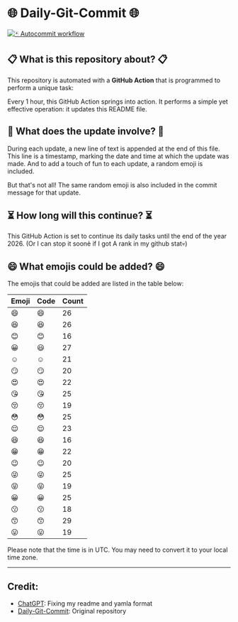 # 🌐 Daily-Git-Commit 🌐

[![🃏 Autocommit workflow](https://github.com/kleqing/git-auto-commit/actions/workflows/main.yaml/badge.svg?event=check_run)](https://github.com/kleqing/git-auto-commit/actions/workflows/main.yaml)

## 📋 What is this repository about? 📋

This repository is automated with a **GitHub Action** that is programmed to perform a unique task:

Every 1 hour, this GitHub Action springs into action. It performs a simple yet effective operation: it updates this README file.

## 🔄 What does the update involve? 🔄

During each update, a new line of text is appended at the end of this file. This line is a timestamp, marking the date and time at which the update was made. And to add a touch of fun to each update, a random emoji is included.

But that's not all! The same random emoji is also included in the commit message for that update.

## ⏳ How long will this continue? ⏳

This GitHub Action is set to continue its daily tasks until the end of the year 2026. (Or I can stop it soonẻ if I got A rank in my github stat💀)

## 😄 What emojis could be added? 😄

The emojis that could be added are listed in the table below:

| Emoji | Code | Count |
| --- | --- | --- |
| 😄 | :smile: | 26 |
| 😆 | :laughing: | 26 |
| 😊 | :blush: | 16 |
| 😀 | :smiley: | 27 |
| ☺️ | :relaxed: | 21 |
| 😏 | :smirk: | 20 |
| 😍 | :heart_eyes: | 22 |
| 😘 | :kissing_heart: | 25 |
| 😚 | :kissing_closed_eyes: | 19 |
| 😳 | :flushed: | 25 |
| 😌 | :relieved: | 23 |
| 😆 | :satisfied: | 16 |
| 😁 | :grin: | 22 |
| 😉 | :wink: | 20 |
| 😜 | :stuck_out_tongue_winking_eye: | 25 |
| 😝 | :stuck_out_tongue_closed_eyes: | 19 |
| 😀 | :grinning: | 25 |
| 😗 | :kissing: | 18 |
| 😙 | :kissing_smiling_eyes: | 29 |
| 😛 | :stuck_out_tongue: | 19 |

Please note that the time is in UTC. You may need to convert it to your local time zone.

---

## Credit:

- [ChatGPT](chatgpt.com): Fixing my readme and yamla format
- [Daily-Git-Commit](https://github.com/diegomarty/daily-git-commit): Original repository

